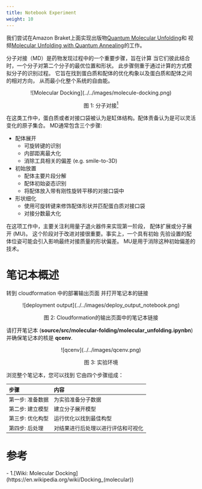 ```yaml
---
title: Notebook Experiment
weight: 10
---
```


我们尝试在Amazon Braket上面实现出版物[Quantum Molecular Unfolding](https://arxiv.org/abs/2107.13607)和
视频[Molecular Unfolding with Quantum Annealing](https://www.youtube.com/watch?v=1NmAXIHAF2Y)的工作。

分子对接（MD）是药物发现过程中的一个重要步骤，旨在计算
当它们彼此结合时，一个分子对第二个分子的最优位置和形状。
此步骤侧重于通过计算的方式模拟分子的识别过程。
它旨在找到蛋白质和配体的优化构象以及蛋白质和配体之间的相对方向，
从而最小化整个系统的自由能。

<center>
![Molecular Docking](../../images/molecule-docking.png)

图 1: 分子对接[<sup>1</sup>](#wiki-docking)
 </center>

在这类工作中，蛋白质或者对接口袋被认为是缸体结构。配体责备认为是可以灵活变化的原子集合。
MD通常包含三个步骤:

* 配体展开
    * 可旋转键的识别
    * 内部距离最大化
    * 消除工具相关的偏差 (e.g. smile-to-3D)
* 初始放置
    * 配体主要片段分解
    * 配体初始姿态识别
    * 将配体放入带有刚性旋转平移的对接口袋中
* 形状细化
    * 使用可旋转键来修饰配体形状并匹配蛋白质对接口袋
    * 对接分数最大化

在这项工作中，主要关注利用量子退火器件来实现第一阶段，
配体扩展或分子展开 (MU)。
这个阶段对于改进对接很重要。事实上，一个具有初始
先验设置的配体位姿可能会引入影响最终对接质量的形状偏差。 
MU是用于消除这种初始偏差的技术。

# 笔记本概述

转到 cloudformation 中的部署输出页面
并打开笔记本的链接


<center>
![deployment output](../../images/deploy_output_notebook.png)

图 2: Cloudformation的输出页面中的笔记本链接
</center>

请打开笔记本
(**source/src/molecular-folding/molecular_unfolding.ipynbn**)
并确保笔记本的核是
**qcenv**.

<center>
![qcenv](../../images/qcenv.png)

图 3: 实验环境
</center>


浏览整个笔记本，您可以找到
它由四个步骤组成：

<center>

<!-- |步骤|内容|
|:--|:--|
|[第一步: 准备数据](workshop/a-molecular-unfolding/prepare-data.ipynb)|为实验准备分子数据|
|[第二步: 建立模型](workshop/a-molecular-unfolding/build-model.ipynb)|建立分子展开模型|
|[第三步: 优化配置](workshop/a-molecular-unfolding/optimize-config.ipynb)|运行优化以找到配置|
|[第四步: 后处理](workshop/a-molecular-unfolding/post-process.ipynb)|对结果进行后处理以进行评估和可视化| -->
|步骤|内容|
|:--|:--|
|第一步: 准备数据|为实验准备分子数据|
|第二步: 建立模型|建立分子展开模型|
|第三步: 优化构型|运行优化以找到最佳构型|
|第四步: 后处理|对结果进行后处理以进行评估和可视化|
</center>


# 参考
<div id='wiki-docking'></div>
- 1.[Wiki: Molecular Docking](https://en.wikipedia.org/wiki/Docking_(molecular))
